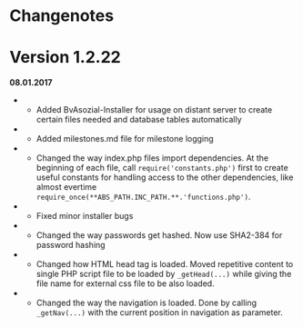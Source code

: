 # Changenotes

# Version 1.2.22
**08.01.2017**

* + Added BvAsozial-Installer for usage on distant server to create certain files needed and database tables automatically
* + Added milestones.md file for milestone logging
* * Changed the way index.php files import dependencies. At the beginning of each file, call `require('constants.php')` first to create useful constants for handling access to the other dependencies, like almost evertime `require_once(**ABS_PATH.INC_PATH.**.'functions.php')`.
* * Fixed minor installer bugs
* * Changed the way passwords get hashed. Now use SHA2-384 for password hashing
* * Changed how HTML head tag is loaded. Moved repetitive content to single PHP script file to be loaded by `_getHead(...)` while giving the file name for external css file to be also loaded.
* * Changed the way the navigation is loaded. Done by calling `_getNav(...)` with the current position in navigation as parameter.
